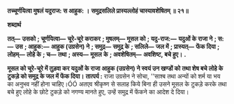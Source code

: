 **तच्चूर्णयित्वा मुषलं यदुराज: स आहुक: ।** **समुद्रसलिले प्रास्यल्लोहं चास्यावशेषितम् ॥ २१॥** 

**शब्दार्थ** 

**तत्—** **उसको** **; चूर्णयित्वा—** **चूरे-चूरे कराकर** **; मुषलम्—** **मूसल को** **; यदु-राज:—** **यदुओं के राजा ने** **; स:—** **उस** **; आहुक:—** **आहुक (उग्रसेन) ने** **; समुद्र—** **समुद्र के** **; सलिले—** **जल में** **; प्रास्यत्—** **फेंक दिया** **; लोहम्—** **लोहे के** **; च—** **तथा** **; अस्य—** **मूसल** **के** **; अवशेषितम्—** **अवशिष्ट, बचे हुए।** **.** 

**मूसल को चूरे-चूरे में तुड़वा कर यदुओं के राजा आहुक (उग्रसेन) ने स्वयं उन खण्डों को** **तथा शेष बचे लोहे के टुकड़े को समुद्र के जल में फेंक दिया।** **तात्पर्य :** राजा उग्रसेन ने सोचा, ''साश्ब तथा अन्यों को शर्म या भय का अनुभव नहीं होना चाहिए।ÓÓ अतएव श्रीकृष्ण से सलाह किये बिना ही उसने मूसल के टुकड़े करके तथा बचे हुए लोहे के छोटे टुकड़े को नगण्य मानते हुए, उन्हें समुद्र में फेंकने का आदेश दे दिया। 